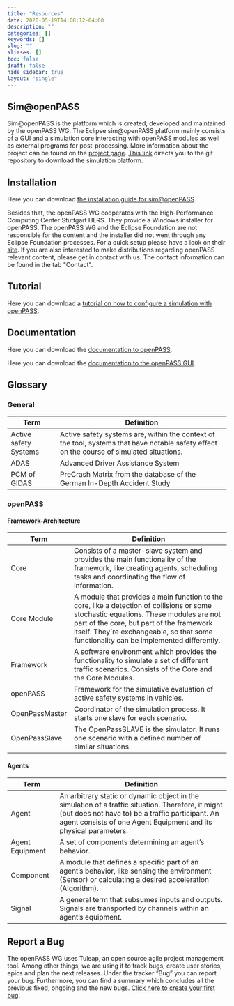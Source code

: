 ```yaml
---
title: "Resources"
date: 2020-05-19T14:08:12-04:00
description: ""
categories: []
keywords: []
slug: ""
aliases: []
toc: false
draft: false
hide_sidebar: true
layout: "single"
---
```


## Sim@openPASS

Sim@openPASS is the platform which is created, developed and maintained by the openPASS WG. The Eclipse sim@openPASS platform mainly consists of a GUI and a simulation core interacting with openPASS modules as well as external programs for post-processing. More information about the project can be found on the [project page](https://projects.eclipse.org/projects/technology.simopenpass). [This link](https://git.eclipse.org/r/plugins/gitiles/simopenpass/simopenpass/) directs you to the git repository to download the simulation platform.

## Installation

Here you can download [the installation guide for sim@openPASS](osi_world_set_up.pdf).

Besides that, the openPASS WG cooperates with the High-Performance Computing Center Stuttgart HLRS. They provide a Windows installer for openPASS. The openPASS WG and the Eclipse Foundation are not responsible for the content and the installer did not went through any Eclipse Foundation processes. For a quick setup please have a look on their [site](https://fs.hlrs.de/projects/covise/support/download/openPASS/). If you are also interested to make distributions regarding openPASS relevant content, please get in contact with us. The contact information can be found in the tab "Contact".

## Tutorial

Here you can download a [tutorial on how to configure a simulation with openPASS](tutorial_openpass_gui.pdf).

## Documentation

Here you can download the [documentation to openPASS](openpass_function_docu.chm).

Here you can download the [documentation to the openPASS GUI](documentation.chm).

## Glossary  
### General  

|Term                 |Definition|
|---------------------|---|
|Active safety Systems|Active safety systems are, within the context of the tool, systems that have notable safety effect on the course of simulated situations.|
|ADAS                 |Advanced Driver Assistance System|
|PCM of GIDAS         |PreCrash Matrix from the database of the German In-Depth Accident Study|

### openPASS
#### Framework-Architecture  

|Term          |Definition|
|--------------|---|
|Core          |Consists of a master-slave system and provides the main functionality of the framework, like creating agents, scheduling tasks and coordinating the flow of information.|
|Core Module   |A module that provides a main function to the core, like a detection of collisions or some stochastic equations. These modules are not part of the core, but part of the framework itself. They´re exchangeable, so that some functionality can be implemented differently.|
|Framework     |A software environment which provides the functionality to simulate a set of different traffic scenarios. Consists of the Core and the Core Modules.|
|openPASS      |Framework for the simulative evaluation of active safety systems in vehicles.|
|OpenPassMaster|Coordinator of the simulation process. It starts one slave for each scenario.|
|OpenPassSlave |The OpenPassSLAVE is the simulator. It runs one scenario with a defined number of similar situations.|


#### Agents  

|Term           |Definition|
|---------------|---|
|Agent          |An arbitrary static or dynamic object in the simulation of a traffic situation. Therefore, it might (but does not have to) be a traffic participant. An agent consists of one Agent Equipment and its physical parameters.|
|Agent Equipment|A set of components determining an agent’s behavior.|
|Component      |A module that defines a specific part of an agent’s behavior, like sensing the environment (Sensor) or calculating a desired acceleration (Algorithm).|
|Signal         |A general term that subsumes inputs and outputs. Signals are transported by channels within an agent’s equipment.|

## Report a Bug

The openPASS WG uses Tuleap, an open source agile project management tool. Among other things, we are using it to track bugs, create user stories, epics and plan the next releases. Under the tracker “Bug” you can report your bug. Furthermore, you can find a summary which concludes all the previous fixed, ongoing and the new bugs. [Click here to create your first bug](https://tuleap.eclipse.org/plugins/tracker/?tracker=112).
